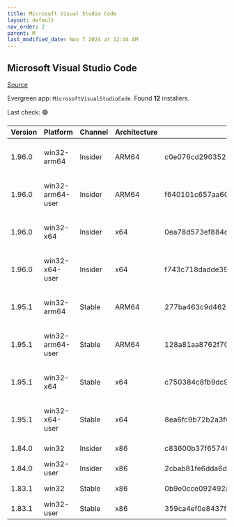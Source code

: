 ```yaml
---
title: Microsoft Visual Studio Code
layout: default
nav_order: 2
parent: M
last_modified_date: Nov 7 2024 at 12:44 AM
---
```


## Microsoft Visual Studio Code

[Source](https://code.visualstudio.com)

Evergreen app: `MicrosoftVisualStudioCode`. Found **12** installers.

Last check: 🟢

| Version | Platform         | Channel | Architecture | Sha256                                                           | URI                                                                                                                                                                                                                                                                                                            |
| ------- | ---------------- | ------- | ------------ | ---------------------------------------------------------------- | -------------------------------------------------------------------------------------------------------------------------------------------------------------------------------------------------------------------------------------------------------------------------------------------------------------- |
| 1.96.0  | win32-arm64      | Insider | ARM64        | c0e076cd2903522dc1ba542844c75a5a9a0bdfbdc60cac4aa037634df20cbf80 | [https://vscode.download.prss.microsoft.com/dbazure/download/insider/92b713f613bd24c7b271eea6cedc45181207f179/VSCodeSetup-arm64-1.96.0-insider.exe](https://vscode.download.prss.microsoft.com/dbazure/download/insider/92b713f613bd24c7b271eea6cedc45181207f179/VSCodeSetup-arm64-1.96.0-insider.exe)         |
| 1.96.0  | win32-arm64-user | Insider | ARM64        | f640101c657aa6075cf1435a8f0f988841355862fc4155b8ab0ff5e77a8ee144 | [https://vscode.download.prss.microsoft.com/dbazure/download/insider/92b713f613bd24c7b271eea6cedc45181207f179/VSCodeUserSetup-arm64-1.96.0-insider.exe](https://vscode.download.prss.microsoft.com/dbazure/download/insider/92b713f613bd24c7b271eea6cedc45181207f179/VSCodeUserSetup-arm64-1.96.0-insider.exe) |
| 1.96.0  | win32-x64        | Insider | x64          | 0ea78d573ef884c1392855d8b344dc0dd2516f83aa6b388df114ad0f206b3282 | [https://vscode.download.prss.microsoft.com/dbazure/download/insider/92b713f613bd24c7b271eea6cedc45181207f179/VSCodeSetup-x64-1.96.0-insider.exe](https://vscode.download.prss.microsoft.com/dbazure/download/insider/92b713f613bd24c7b271eea6cedc45181207f179/VSCodeSetup-x64-1.96.0-insider.exe)             |
| 1.96.0  | win32-x64-user   | Insider | x64          | f743c718dadde394b1187d5076be7621a4f6a9e1514b041568510ec3a22df196 | [https://vscode.download.prss.microsoft.com/dbazure/download/insider/92b713f613bd24c7b271eea6cedc45181207f179/VSCodeUserSetup-x64-1.96.0-insider.exe](https://vscode.download.prss.microsoft.com/dbazure/download/insider/92b713f613bd24c7b271eea6cedc45181207f179/VSCodeUserSetup-x64-1.96.0-insider.exe)     |
| 1.95.1  | win32-arm64      | Stable  | ARM64        | 277ba463c9d4627e13729d6b9a99fe8b689aa44f28c03f4d7e44ae08927e2c87 | [https://vscode.download.prss.microsoft.com/dbazure/download/stable/65edc4939843c90c34d61f4ce11704f09d3e5cb6/VSCodeSetup-arm64-1.95.1.exe](https://vscode.download.prss.microsoft.com/dbazure/download/stable/65edc4939843c90c34d61f4ce11704f09d3e5cb6/VSCodeSetup-arm64-1.95.1.exe)                           |
| 1.95.1  | win32-arm64-user | Stable  | ARM64        | 128a81aa8762f70f7ef692fe5e30756ea6bd32b325840dd2a377364fb5ae76bb | [https://vscode.download.prss.microsoft.com/dbazure/download/stable/65edc4939843c90c34d61f4ce11704f09d3e5cb6/VSCodeUserSetup-arm64-1.95.1.exe](https://vscode.download.prss.microsoft.com/dbazure/download/stable/65edc4939843c90c34d61f4ce11704f09d3e5cb6/VSCodeUserSetup-arm64-1.95.1.exe)                   |
| 1.95.1  | win32-x64        | Stable  | x64          | c750384c8fb9dc929a120d0a9cc220a761d680f728b80aaa118406cf08aea93c | [https://vscode.download.prss.microsoft.com/dbazure/download/stable/65edc4939843c90c34d61f4ce11704f09d3e5cb6/VSCodeSetup-x64-1.95.1.exe](https://vscode.download.prss.microsoft.com/dbazure/download/stable/65edc4939843c90c34d61f4ce11704f09d3e5cb6/VSCodeSetup-x64-1.95.1.exe)                               |
| 1.95.1  | win32-x64-user   | Stable  | x64          | 8ea6fc9b72b2a3f0e67b35af71fba5d2218acbcc78fa8451796b69567b04cfba | [https://vscode.download.prss.microsoft.com/dbazure/download/stable/65edc4939843c90c34d61f4ce11704f09d3e5cb6/VSCodeUserSetup-x64-1.95.1.exe](https://vscode.download.prss.microsoft.com/dbazure/download/stable/65edc4939843c90c34d61f4ce11704f09d3e5cb6/VSCodeUserSetup-x64-1.95.1.exe)                       |
| 1.84.0  | win32            | Insider | x86          | c83600b37f65749ea9e16496847bbfd967dece2472cee7d8011ae719e2633c18 | [https://az764295.vo.msecnd.net/insider/0c36b92c82064882a228487040187cfc13669c0f/VSCodeSetup-ia32-1.84.0-insider.exe](https://az764295.vo.msecnd.net/insider/0c36b92c82064882a228487040187cfc13669c0f/VSCodeSetup-ia32-1.84.0-insider.exe)                                                                     |
| 1.84.0  | win32-user       | Insider | x86          | 2cbab81fe6dda6dfb07751707107db95ba7afa0a6ada65a1df78a04eef0aadf5 | [https://az764295.vo.msecnd.net/insider/0c36b92c82064882a228487040187cfc13669c0f/VSCodeUserSetup-ia32-1.84.0-insider.exe](https://az764295.vo.msecnd.net/insider/0c36b92c82064882a228487040187cfc13669c0f/VSCodeUserSetup-ia32-1.84.0-insider.exe)                                                             |
| 1.83.1  | win32            | Stable  | x86          | 0b9e0cce092492a88cdaf12048e3630290944b051f3194c5ca3d6b7012f05e7f | [https://az764295.vo.msecnd.net/stable/a6606b6ca720bca780c2d3c9d4cc3966ff2eca12/VSCodeSetup-ia32-1.83.1.exe](https://az764295.vo.msecnd.net/stable/a6606b6ca720bca780c2d3c9d4cc3966ff2eca12/VSCodeSetup-ia32-1.83.1.exe)                                                                                       |
| 1.83.1  | win32-user       | Stable  | x86          | 359ca4ef0e8437f7e5183a97a9d79834463a3df88bb10c82c48cc2bd53b8a7e5 | [https://az764295.vo.msecnd.net/stable/a6606b6ca720bca780c2d3c9d4cc3966ff2eca12/VSCodeUserSetup-ia32-1.83.1.exe](https://az764295.vo.msecnd.net/stable/a6606b6ca720bca780c2d3c9d4cc3966ff2eca12/VSCodeUserSetup-ia32-1.83.1.exe)                                                                               |
